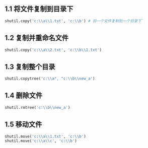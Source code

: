 ## 1.1 将文件复制到目录下
```python
shutil.copy('c:\\a\\1.txt', 'c:\\b') # 将一个文件复制到一个目录下`
```
## 1.2 复制并重命名文件
```python
shutil.copy('c:\\a\\2.txt', 'c:\\b\\1.txt')
```
## 1.3 复制整个目录
```python
shutil.copytree('c:\\a", "c:\\b\\new_a')
```
## 1.4 删除文件
```python
shutil.rmtree('c:\\b\\new_a')

```
## 1.5 移动文件
```python
shutil.move('c:\\a\\1.txt', 'c:\\b')
shutil.move('c:\\a\\c', 'c:\\b')
```
